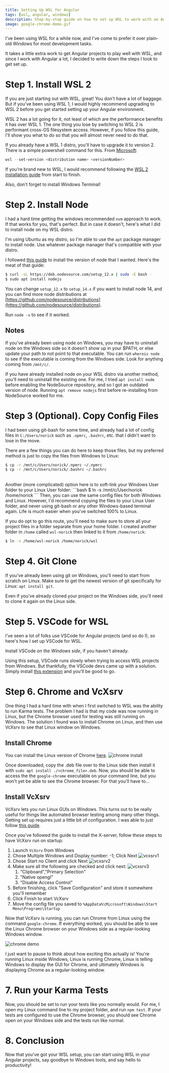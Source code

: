 ```yaml
---
title: Setting Up WSL for Angular
tags: [wsl, angular, windows]
description: Step-by-step guide on how to set up WSL to work with an Angular environment
image: google-chrome-demo.gif
---
```

I've been using WSL for a while now, and I've come to prefer it over plain-old Windows for most development tasks.

It takes a little extra work to get Angular projects to play well with WSL, and since I work with Angular a lot, I decided to write down the steps I took to get set up.

# Step 1. Install WSL 2
If you are just starting out with WSL, great! You don't have a lot of baggage. But if you've been using WSL 1, I would highly
recommend upgrading to WSL 2 before you get started setting up your Angular environment.

WSL 2 has a lot going for it, not least of which are the performance benefits it has over WSL 1. The one thing you lose by
switching to WSL 2 is performant cross-OS filesystem access. However, if you follow this guide, I'll show you what to do
so that you will almost never need to do that.

If you already have a WSL 1 distro, you'll have to upgrade it to version 2. There is a simple powershell command for this.
From [Microsoft](https://docs.microsoft.com/en-us/windows/wsl/install-win10#set-your-distribution-version-to-wsl-1-or-wsl-2):
```powershell
wsl --set-version <distribution name> <versionNumber>
```

If you're brand new to WSL, I would recommend following the [WSL 2 installation guide](https://docs.microsoft.com/en-us/windows/wsl/install-win10) from start to finish.

Also, don't forget to install Windows Terminal!

# Step 2. Install Node
I had a hard time getting the windows recommended `nvm` approach to work. If that works for you, that's perfect. But in case
it doesn't, here's what I did to install node on my WSL distro.

I'm using Ubuntu as my distro, so I'm able to use the `apt` package manager to install node. Use whatever package manager that's compatible with your distro.

I followed [this guide](https://linuxize.com/post/how-to-install-node-js-on-ubuntu-18.04/#installing-nodejs-and-npm-from-nodesource) to install the version of node that I wanted.
Here's the meat of that guide:

```bash
$ curl -sL https://deb.nodesource.com/setup_12.x | sudo -E bash -
$ sudo apt install nodejs
```

You can change `setup_12.x` to `setup_14.x` if you want to install node 14, and you can find more node distributions at
[https://github.com/nodesource/distributions](https://github.com/nodesource/distributions).

Run `node -v` to see if it worked.

## Notes
If you've already been using node on Windows, you may have to uninstall node on the Windows side so it doesn't
show up in your $PATH, or else update your path to not point to that executable. You can run `whereis node` to see if the executable is coming from the Windows side.
Look for anything coming from `/mnt/c/`.

If you have already installed node on your WSL distro via another method, you'll need to uninstall the existing one. For me, I tried `apt install node` before enabling
the NodeSource repository, and so I got an outdated version of node. Running `apt remove nodejs` first before re-installing from NodeSource worked for me.

# Step 3 (Optional). Copy Config Files
I had been using git-bash for some time, and already had a lot of config files in `C:/Users/norick` such as `.npmrc`, `.bashrc`, etc. that I didn't want to lose in the move.

There are a few things you can do here to keep those files, but my preferred method is just to copy the files from Windows to Linux:

```bash
$ cp -r /mnt/c/Users/norick/.npmrc ~/.npmrc
$ cp -r /mnt/c/Users/norick/.bashrc ~/.bashrc
```
<br/>
Another (more complicated) option here is to soft-link your Windows User folder to your Linux User folder:
```bash
$ ln -s /mnt/c/User/norick /home/norick
```
Then, you can use the same config files for both Windows and Linux. However, I'd recommend copying the files to your Linux User folder, and never using git-bash
or any other Windows-based terminal again. Life is much easier when you've switched 100% to Linux.

If you do opt to go this route, you'll need to make sure to store all your project files in a folder separate from your home folder. I created another folder in
`/home` called `wsl-norick` then linked to it from `/home/norick`:
```bash
$ ln -s /home/wsl-norick /home/norick/wsl
```

# Step 4. Git Clone
If you've already been using git on Windows, you'll need to start from scratch on Linux.
Make sure to get the newest version of git specifically for Linux: `apt install git`.

Even if you've already cloned your project on the Windows side, you'll need to clone it again on the Linux side.

# Step 5. VSCode for WSL
I've seen a lot of folks use VSCode for Angular projects (and so do I), so here's how I set up VSCode for WSL.

Install VSCode *on the Windows side*, if you haven't already.

Using this setup, VSCode runs slowly when trying to access WSL projects from Windows. But thankfully, the VSCode devs came up with a solution.
Simply install [this extension](https://marketplace.visualstudio.com/items?itemName=ms-vscode-remote.vscode-remote-extensionpack) and you'll be good to go.

# Step 6. Chrome and VcXsrv
One thing I had a hard time with when I first switched to WSL was the ability to run Karma tests. The problem I had is that my code was now running in Linux,
but the Chrome browser used for testing was still running on Windows. The solution I found was to install
Chrome on Linux, and then use VcXsrv to see that Linux window on Windows.

## Install Chrome
You can install the Linux version of Chrome [here](https://www.google.com/chrome/fast-and-secure/?platform=linux).
![chrome install](install-chrome.png)

Once downloaded, copy the .deb file over to the Linux
side then install it with `sudo apt install ./<chrome_file>.deb`. Now, you should be able to access the the `google-chrome` executable on your command line,
but you won't yet be able to see the Chrome browser. For that you'll have to...

## Install VcXsrv
VcXsrv lets you run Linux GUIs on Windows. This turns out to be really useful for things like automated browser testing among many other things.
Getting set up requires just a little bit of configuration. I was able to just follow [this guide](https://dev.to/nickymeuleman/using-graphical-user-interfaces-like-cypress-in-wsl2-249j).

Once you've followed the guide to install the X-server, follow these steps to have VcXsrv run on startup:
1. Launch `VcXsrv` from Windows
1. Chose Multiple Windows and Display number: -1; Click Next
![vcxsrv1](vcxsrv1.png)
1. Chose Start no Client and click Next
![vcxsrv2](vcxsrv2.png)
1. Make sure all the following are checked and click next:
![vcxsrv3](vcxsrv3.png)
    1. "Clipboard","Primary Selection"
    1. "Native opengl"
    1. "Disable Access Control"
1. Before finishing, click "Save Configuration" and store it somewhere you'll remember
1. Click Finish to start VcXsrv
1. Move the config file you saved to `%AppData%\Microsoft\Windows\Start Menu\Programs\Startup`

Now that VcXsrv is running, you can run Chrome from Linux using the command `google-chrome`.
If everything worked, you should be able to see the Linux Chrome browser on your Windows side as a regular-looking Windows window.

![chrome demo](google-chrome-demo.gif)

I just want to pause to think about how exciting this actually is! You're running Linux inside Windows, Linux is running Chrome, Linux is telling Windows to display
the GUI for Chrome, and ultimately Windows is displaying Chrome as a regular-looking window.

# 7. Run your Karma Tests
Now, you should be set to run your tests like you normally would. For me, I open my Linux command line to my project folder, and run `npm test`. If your tests are
configured to use the Chrome browser, you should see Chrome open on your Windows side and the tests run like normal.

# 8. Conclusion
Now that you've got your WSL setup, you can start using WSL in your Angular projects, say goodbye to Windows tools, and say hello to productivity!
